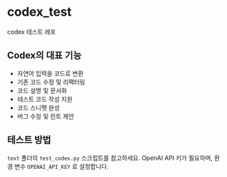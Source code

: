 # codex_test

codex 테스트 레포

## Codex의 대표 기능

- 자연어 입력을 코드로 변환
- 기존 코드 수정 및 리팩터링
- 코드 설명 및 문서화
- 테스트 코드 작성 지원
- 코드 스니펫 완성
- 버그 수정 및 린트 제안

## 테스트 방법

`text` 폴더의 `test_codex.py` 스크립트를 참고하세요. OpenAI API 키가 필요하며,
환경 변수 `OPENAI_API_KEY` 로 설정합니다.
